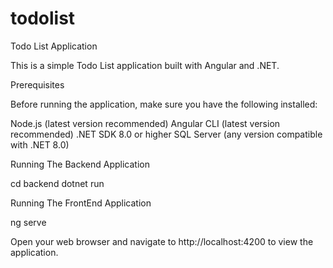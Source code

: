 # todolist

Todo List Application

This is a simple Todo List application built with Angular and .NET.

Prerequisites

Before running the application, make sure you have the following installed:


Node.js (latest version recommended)
Angular CLI (latest version recommended)
.NET SDK 8.0 or higher
SQL Server (any version compatible with .NET 8.0)


Running The Backend Application

cd backend
dotnet run

Running The FrontEnd Application

ng serve


Open your web browser and navigate to http://localhost:4200 to view the application.

